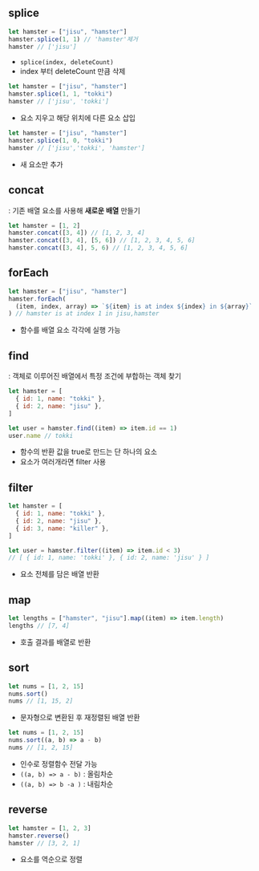 ## splice

```js
let hamster = ["jisu", "hamster"]
hamster.splice(1, 1) // 'hamster'제거
hamster // ['jisu']
```

- `splice(index, deleteCount)`
- index 부터 deleteCount 만큼 삭제

```js
let hamster = ["jisu", "hamster"]
hamster.splice(1, 1, "tokki")
hamster // ['jisu', 'tokki']
```

- 요소 지우고 해당 위치에 다른 요소 삽입

```js
let hamster = ["jisu", "hamster"]
hamster.splice(1, 0, "tokki")
hamster // ['jisu','tokki', 'hamster']
```

- 새 요소만 추가

## concat

: 기존 배열 요소를 사용해 **새로운 배열** 만들기

```js
let hamster = [1, 2]
hamster.concat([3, 4]) // [1, 2, 3, 4]
hamster.concat([3, 4], [5, 6]) // [1, 2, 3, 4, 5, 6]
hamster.concat([3, 4], 5, 6) // [1, 2, 3, 4, 5, 6]
```

## forEach

```js
let hamster = ["jisu", "hamster"]
hamster.forEach(
  (item, index, array) => `${item} is at index ${index} in ${array}`
) // hamster is at index 1 in jisu,hamster
```

- 함수를 배열 요소 각각에 실행 가능

## find

: 객체로 이루어진 배열에서 특정 조건에 부합하는 객체 찾기

```js
let hamster = [
  { id: 1, name: "tokki" },
  { id: 2, name: "jisu" },
]

let user = hamster.find((item) => item.id == 1)
user.name // tokki
```

- 함수의 반환 값을 true로 만드는 단 하나의 요소
- 요소가 여러개라면 filter 사용

## filter

```js
let hamster = [
  { id: 1, name: "tokki" },
  { id: 2, name: "jisu" },
  { id: 3, name: "killer" },
]

let user = hamster.filter((item) => item.id < 3)
// [ { id: 1, name: 'tokki' }, { id: 2, name: 'jisu' } ]
```

- 요소 전체를 담은 배열 반환

## map

```js
let lengths = ["hamster", "jisu"].map((item) => item.length)
lengths // [7, 4]
```

- 호출 결과를 배열로 반환

## sort

```js
let nums = [1, 2, 15]
nums.sort()
nums // [1, 15, 2]
```

- 문자형으로 변환된 후 재정렬된 배열 반환

```js
let nums = [1, 2, 15]
nums.sort((a, b) => a - b)
nums // [1, 2, 15]
```

- 인수로 정렬함수 전달 가능
- `((a, b) => a - b)` : 올림차순
- `((a, b) => b -a )` : 내림차순

## reverse

```js
let hamster = [1, 2, 3]
hamster.reverse()
hamster // [3, 2, 1]
```

- 요소를 역순으로 정렬
